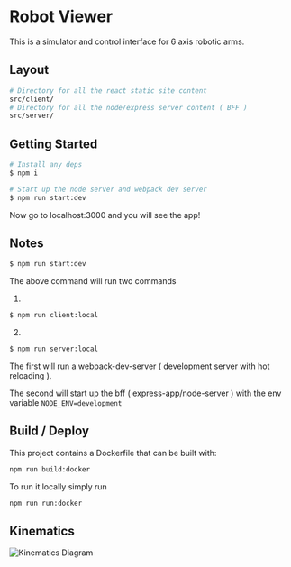 # Robot Viewer

This is a simulator and control interface for 6 axis robotic arms.

## Layout

```bash
# Directory for all the react static site content
src/client/
# Directory for all the node/express server content ( BFF )
src/server/
```

## Getting Started

```bash
# Install any deps
$ npm i

# Start up the node server and webpack dev server
$ npm run start:dev
```

Now go to localhost:3000 and you will see the app!

## Notes

```bash
$ npm run start:dev
```

The above command will run two commands

1.

```bash
$ npm run client:local
```

2.

```bash
$ npm run server:local
```

The first will run a webpack-dev-server ( development server with hot reloading ).

The second will start up the bff ( express-app/node-server ) with the env variable `NODE_ENV=development`

## Build / Deploy

This project contains a Dockerfile that can be built with:

```bash
npm run build:docker
```

To run it locally simply run

```bash
npm run run:docker
```

## Kinematics

![Kinematics Diagram](https://github.com/joepuzzo/robot-viewer/blob/main/src/server/static/KinematicsDiagram.jpg?raw=true)
